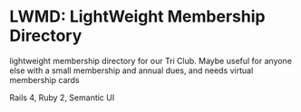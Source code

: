 LWMD: LightWeight Membership Directory
====

lightweight membership directory for our Tri Club. Maybe useful for anyone else with a small membership and annual dues, and needs virtual membership cards

Rails 4, Ruby 2, Semantic UI
